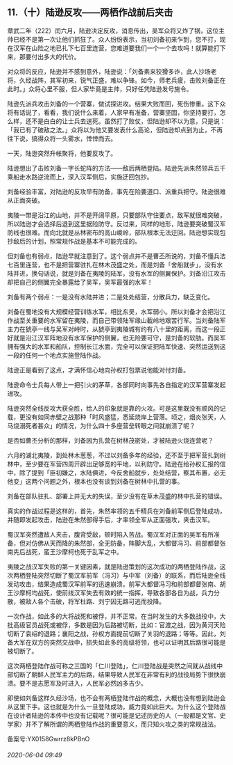 ## 11.（十）陆逊反攻——两栖作战前后夹击
章武二年（222）闰六月，陆逊决定反攻，消息传出，吴军众将又炸了锅，这位主帅已经不是第一次让他们抓狂了。众人纷纷表示，当初刘备初来乍到，您不打，现在汉军在山险之地已扎下七百里连营，您难道要我们一个一个去攻吗！就算能打下来，那要付出多大的代价。



对众将的反应，陆逊并不感到意外，陆逊说：「刘备素来狡猾多诈，此人沙场老将，久经战阵，其军初来，锐气正盛，难以争锋。如今，师老兵疲，击败刘备正在此时。」众将心里不服，但人家毕竟是主帅，只好任凭陆逊发号施令。



陆逊先派兵攻击刘备的一个营寨，做试探进攻。结果大败而回，死伤惨重。这下众将有话说了，看看，我们说什么来着，人家早有准备，营寨坚固，你坚持要打，怎么样，还不是白白的让士兵去送死。虽然打了败仗，但陆逊却不以为意，只是说：「我已有了破敌之法。」众将以为他又要发表什么高论，但陆逊却点到为止，不再往下说，搞得众将一头雾水，悻悻而去。



一天，陆逊突然升帐聚将，他要反攻了。



陆逊想出了击败刘备一字长蛇阵的方法——敌后两栖登陆。陆逊先派朱然领兵五千乘船走水路逆流而上，深入汉军侧后，实施迂回包抄。



刘备经验丰富，对陆逊的反攻早有防备，事先在险要道口、派重兵把守。陆逊很难从正面突破。



夷陵一带是沿江的山地，并不是开阔平原，只要部队守住要点，敌军就很难突破，所以陆逊才会选择后退到这里据险防守。反过来，同样的地形，陆逊要突破蜀汉军防线也很难。而向北就是丛林密布的高山峻岭，部队根本无法迂回。陆逊想实现包抄敌后的计划，照常规作战是基本不可能完成的。



但刘备也有弱点，陆逊早就注意到了。这个弱点并不是曹丕所说的，刘备不懂兵法七百里连营，也不是把营寨驻扎在林木茂盛之处，而是刘备「舍船就步」，没有水陆并进，换句话说，就是刘备在夷陵的陆军，没有水军的侧翼保护。刘备沿江攻击却把自己的侧翼完全暴露给了吴军，吴军最强的水军！



刘备有两个弱点：一是没有水陆并进；二是处处结营，分散兵力，缺乏变化。



刘备在蜀地没有大规模经营训练水军，相比东吴，水军弱小。所以刘备才会把沿江作战至关重要的水军留在夷陵，而自己带领陆军缘山截岭地艰苦行军。当刘备陆军主力在猇亭一线与吴军对峙时，从猇亭到夷陵城有约有八十里的距离，而这一段正好就是沿江汉军阵地没有水军保护的侧翼，也无险要可守，是刘备的软肋。而吴军拥有强大的水军和船队，控制长江水面，完全可以保证把陆军快速、突然运送到这一段的任何一个地点实施登陆作战。



陆逊正是看到了这点，才满怀信心地向孙权打包票说他能对付刘备。



陆逊命令士兵每人带上一把引火的茅草，各部同时向事先各自指定的汉军营寨发起进攻。



陆逊突然全线反攻大获全胜，给人的印象就是靠的火攻。可是这里既没有顺风的记载，更没有如同赤壁之战那种「时风盛猛，悉延烧岸上营落。顷之，烟炎张天，人马烧溺死者甚众」的情况，为什么四十多座营垒转眼之间就崩溃了呢？



是否如曹丕分析的那样，刘备因为扎营在树林茂密处，才被陆逊火烧连营呢？



六月的湖北夷陵，到处林木葱葱，不过以刘备多年的经验，还不至于把军营扎到树林中，至少要在军营四周开辟出足够宽的平地，以利防守。陆逊在给孙权汇报的信中，除了提到「臣初嫌之，水陆俱进，今反舍船就步，处处结营，察其布置，必无他变」这两个问题之外，根本也没有谈到刘备在树林中扎营的事。



刘备在部队驻扎、部署上并无大的失误，至少没有在草木茂盛的林中扎营的错误。



真实的作战过程是这样的，首先，朱然率领的五千精兵在刘备前军侧后登陆成功，并随即发起攻击，陆逊在朱然部得手后，才率领全军从正面强攻，夹击汉军。



蜀汉军突然遭敌人夹击，腹背受敌，顿时陷入苦战。蜀汉军对正面的吴军有所准备，但对仿佛从天而降的朱然部，全无防备，阵脚大乱，大都督冯习、前部都督张南先后战死，蛮王沙摩柯也死于乱军之中。



夷陵之战汉军失败的第一关键因素，就是陆逊策划的这次成功的两栖登陆作战，这次两栖登陆突然切断了蜀汉军前军（冯习）与中军（刘备）的联系，而后陆逊全线发动攻击，结果造成蜀汉军前军的迅速崩溃。前军大都督冯习和前部都督张南、胡王沙摩柯均战死，使前线汉军失去有效的统一指挥，导致各部各自为战，兵力分散，被敌人各个击破，将军杜路、刘宁因无路可逃而投降。



一次作战，如此多的大将战死和被俘，并不正常。在当时发生的大多数战役中，大批高级官员战死或被俘，多数是因为后路被切断，比如：官渡之战，因为黄河天险切断了袁绍的退路；襄阳之战，孙权方面提前切断了关羽的退路；等等。因此，刘备大军在双方的突然交战中，损失如此多的高级将领，也可以证明其后路很可能是被切断了。



这次两栖登陆作战可称之三国的「仁川登陆」，仁川登陆战是突然之间就从战线中部切断了朝鲜人民军主力的后路，结果导致人民军在非常有利的战役局势下很快崩溃。要不是志愿军及时进入，人民军必然凶多吉少。



即使如刘备这样久经沙场，也不会有两栖登陆作战的概念，大概也没有想到陆逊会从这里下手。这也就是为什么一旦登陆成功，威力竟如此巨大。为什么这个登陆战在设计者陆逊的本传中也没有记载呢？很可能是记述历史的人（一般都是文官、史学家）并不了解所谓的两栖登陆作战的重要意义，而只知火攻之类的常规战法。



备案号:YX0158Gwrrz8kPBnO


###### 2020-06-04 09:49
